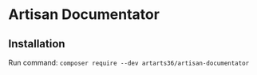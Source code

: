 # Artisan Documentator

## Installation

Run command: `composer require --dev artarts36/artisan-documentator`
